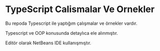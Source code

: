 # TypeScript Calismalar Ve Ornekler

Bu repoda Typescript ile yaptığım çalışmalar ve örnekler vardır. 

Typescript ve OOP  konusunda detaylıca ele alınmıştır. 

Editör olarak NetBeans IDE kullanışmıştır.
